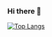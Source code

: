 ### Hi there 👋

[![Top Langs](https://github-readme-stats.vercel.app/api/top-langs/?username=SidneyLYZhang&layout=compact)](https://github.com/anuraghazra/github-readme-stats)



<!--
**SidneyLYZhang/SidneyLYZhang** is a ✨ _special_ ✨ repository because its `README.md` (this file) appears on your GitHub profile.

Here are some ideas to get you started:

- 🔭 I’m currently working on ...
- 🌱 I’m currently learning ...
- 👯 I’m looking to collaborate on ...
- 🤔 I’m looking for help with ...
- 💬 Ask me about ...
- 📫 How to reach me: ...
- 😄 Pronouns: ...
- ⚡ Fun fact: ...
-->
